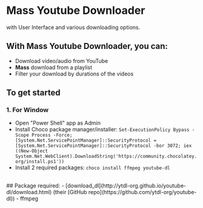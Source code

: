 # Mass Youtube Downloader
with User Interface and various downloading options.

## With **Mass Youtube Downloader**, you can:
- Download video/audio from YouTube
- **Mass** download from a playlist
- Filter your download by durations of the videos


## To get started
### 1. For Window
- Open "Power Shell" app as Admin
- Install Choco package manager/installer: `Set-ExecutionPolicy Bypass -Scope Process -Force; [System.Net.ServicePointManager]::SecurityProtocol = [System.Net.ServicePointManager]::SecurityProtocol -bor 3072; iex ((New-Object System.Net.WebClient).DownloadString('https://community.chocolatey.org/install.ps1'))`
- Install 2 required packages: `choco install ffmpeg youtube-dl`

<br>
## Package required: 
- [download_dl](http://ytdl-org.github.io/youtube-dl/download.html) (their [GitHub repo](https://github.com/ytdl-org/youtube-dl))
- ffmpeg